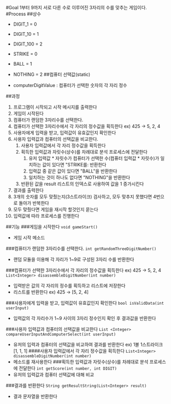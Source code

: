 #Goal
1부터 9까지 서로 다른 수로 이루어진 3자리의 수를 맞추는 게임이다.
#Process
##상수
- DIGIT_1 = 0
- DIGIT_10 = 1
- DIGIT_100 = 2

- STRIKE = 0
- BALL = 1
- NOTHING = 2
##컴퓨터 선택값(static)
- computerDigitValue : 컴퓨터가 선택한 숫자의 각 자리 정수

##과정
1. 프로그램이 시작되고 시작 메시지를 출력한다
2. 게임이 시작된다
3. 컴퓨터가 랜덤한 3자리수를 선택한다.
4. 컴퓨터가 선택한 3자리수에서 각 자리의 정수값을 획득한다 ex) 425 -> 5, 2, 4
5. 사용자에게 입력을 받고, 입력값이 유효값인지 확인한다
6. 사용자 입력값과 컴퓨터의 선택값을 비교한다.
   1. 사용자 입력값에서 각 자리 정수값을 획득한다
   2. 획득한 입력값과 자릿수(상수)를 차례대로 분석 프로세스에 전달한다
      1. 유저 입력값 * 자릿수가 컴퓨터가 선택한 수(컴퓨터 입력값 * 자릿수)가 일치하는 값이 있다면 "STRIKE를: 반환한다
      2. 입력값 중 같은 값이 있다면 "BALL"을 반환한다
      3. 일치하는 것이 하나도 없다면 "NOTHING"을 반환한다
   4. 반환된 값을 result 리스트의 인덱스로 사용하여 값을 1 증가시킨다
7. 결과를 출력한다
8. 3개의 숫자를 모두 맞췄는지(3스트라이크) 검사하고, 모두 맞추지 못했다면 4번으로 돌아가 반복한다
9. 모두 맞췄다면 게임을 재시작 할것인지 묻는다
10. 입력값에 따라 프로세스를 진행한다

##기능
###게임을 시작한다
`void gameStart()`
- 게임 시작 메소드

###컴퓨터가 랜덤한 3자리수를 선택한다.
`int getRandomThreeDigitNumber()`
- 랜덤 모듈을 이용해 각 자리가 1~9로 구성된 3자리 수를 반환한다

###컴퓨터가 선택한 3자리수에서 각 자리의 정수값을 획득한다 ex) 425 -> 5, 2, 4
`List<Integer> disassembleDigitNumber(int number)`
- 입력받은 값의 각 자리의 정수를 획득하고 리스트에 저장한다
- 리스트를 반환한다 ex) 425 -> [5, 2, 4]

###사용자에게 입력을 받고, 입력값이 유효값인지 확인한다
`bool isValidData(int userInput)`
- 입력값의 각 자리수가 1~9 사이의 3자리 정수인지 확인 후 결과값을 반환한다

###사용자 입력값과 컴퓨터의 선택값을 비교한다
`List <Integer> compareUserInputAndComputerSelect(int userInput)`
- 유저의 입력과 컴퓨터의 선택값을 비교하여 결과를 반환한다 ex) 1볼 1스트라이크 [1, 1, 1]
####사용자 입력값에서 각 자리 정수값을 획득한다
`List<Integer> disassembleDigitNumber(int number)`
- 메소드를 재사용한다
###획득한 입력값과 자릿수(상수)를 차례대로 분석 프로세스에 전달한다
`int getScore(int number, int DIGIT)`
- 유저의 입력값과 컴퓨터 선택값에 대해 비교

###결과를 반환한다
`String getResultString(List<Integer> result)`
- 결과 문자열을 반환한다

